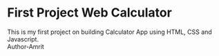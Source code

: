 # First Project Web Calculator
This is my first project on building Calculator App using HTML, CSS and Javascript.
<br>
Author-Amrit

